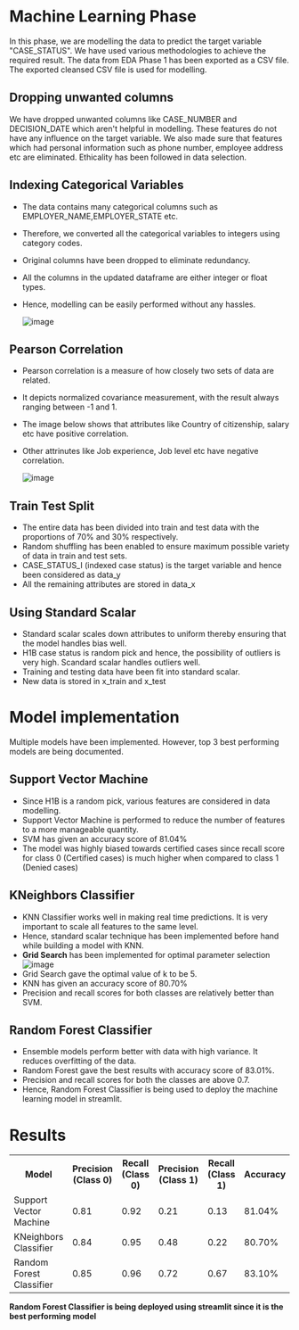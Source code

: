 # Machine Learning Phase

In this phase, we are modelling the data to predict the target variable "CASE_STATUS". We have used various methodologies to achieve the required result. The data from EDA Phase 1 has been exported as a CSV file. The exported cleansed CSV file is used for modelling. 

## Dropping unwanted columns

We have dropped unwanted columns like CASE_NUMBER and DECISION_DATE which aren't helpful in modelling. These features do not have any influence on the target variable. We also made sure that features which had personal information such as phone number, employee address etc are eliminated. Ethicality has been followed in data selection. 

## Indexing Categorical Variables

- The data contains many categorical columns such as EMPLOYER_NAME,EMPLOYER_STATE etc. 
- Therefore, we converted all the categorical variables to integers using category codes. 
- Original columns have been dropped to eliminate redundancy. 
- All the columns in the updated dataframe are either integer or float types.
- Hence, modelling can be easily performed without any hassles. 

  ![image](https://user-images.githubusercontent.com/93351186/164070872-bcc02265-58af-4ffa-bfd7-2174053a10b9.png)

## Pearson Correlation

- Pearson correlation is a measure of how closely two sets of data are related. 
- It depicts normalized covariance measurement, with the result always ranging between -1 and 1.
- The image below shows that attributes like Country of citizenship, salary etc have positive correlation.
- Other attrinutes like Job experience, Job level etc have negative correlation.

  ![image](https://user-images.githubusercontent.com/93351186/164072839-8ef91976-e490-43f3-8968-8bdb06aba2a8.png)

## Train Test Split

- The entire data has been divided into train and test data with the proportions of 70% and 30% respectively. 
- Random shuffling has been enabled to ensure maximum possible variety of data in train and test sets. 
- CASE_STATUS_I (indexed case status) is the target variable and hence been considered as data_y
- All the remaining attributes are stored in data_x

## Using Standard Scalar

- Standard scalar scales down attributes to uniform thereby ensuring that the model handles bias well. 
- H1B case status is random pick and hence, the possibility of outliers is very high. Scandard scalar handles outliers well. 
- Training and testing data have been fit into standard scalar. 
- New data is stored in x_train and x_test

# Model implementation

Multiple models have been implemented. However, top 3 best performing models are being documented. 

## Support Vector Machine

- Since H1B is a random pick, various features are considered in data modelling. 
- Support Vector Machine is performed to reduce the number of features to a more manageable quantity.
- SVM has given an accuracy score of 81.04%
- The model was highly biased towards certified cases since recall score for class 0 (Certified cases) is much higher when compared to class 1 (Denied cases)

## KNeighbors Classifier

- KNN Classifier works well in making real time predictions. It is very important to scale all features to the same level. 
- Hence, standard scalar technique has been implemented before hand while building a model with KNN.
- <b>Grid Search</b> has been implemented for optimal parameter selection
  ![image](https://user-images.githubusercontent.com/93356110/165654886-26a012fb-d41f-407b-ac12-1e2db78db221.png)
- Grid Search gave the optimal value of k to be 5.
- KNN has given an accuracy score of 80.70%
- Precision and recall scores for both classes are relatively better than SVM. 

## Random Forest Classifier

- Ensemble models perform better with data with high variance. It reduces overfitting of the data. 
- Random Forest gave the best results with accuracy score of 83.01%. 
- Precision and recall scores for both the classes are above 0.7. 
- Hence, Random Forest Classifier is being used to deploy the machine learning model in streamlit. 

# Results

<table>
  <tr>
    <th>Model</th>
    <th>Precision (Class 0)</th>
    <th>Recall (Class 0)</th>
    <th>Precision (Class 1)</th>
    <th>Recall (Class 1)</th>
    <th>Accuracy</th>
  </tr>
  <tr>
    <td>Support Vector Machine</td>
    <td>0.81</td>
    <td>0.92</td>
    <td>0.21</td>
    <td>0.13</td>
    <td>81.04%</td>
  </tr>
 
  <tr>
    <td>KNeighbors Classifier</td>
    <td>0.84</td>
    <td>0.95</td>
    <td>0.48</td>
    <td>0.22</td>
    <td>80.70%</td>
  </tr>
  
  <tr>
    <td>Random Forest Classifier</td>
    <td>0.85</td>
    <td>0.96</td>
    <td>0.72</td>
    <td>0.67</td>
    <td>83.10%</td>
  </tr>
  
</table>


<b> Random Forest Classifier is being deployed using streamlit since it is the best performing model </b>
